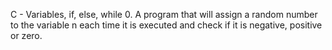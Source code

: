 C - Variables, if, else, while
0. A program that will assign a random number to the variable n each time it is executed and check if it is negative, positive or zero.
